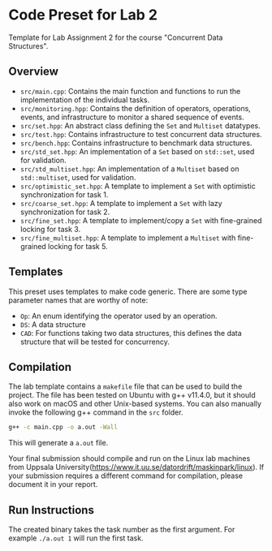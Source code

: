 # Code Preset for Lab 2

Template for Lab Assignment 2 for the course "Concurrent Data Structures".

## Overview

* `src/main.cpp`: Contains the main function and functions to run the implementation of the individual tasks.
* `src/monitoring.hpp`: Contains the definition of operators, operations, events, and infrastructure to monitor a shared sequence of events.
* `src/set.hpp`: An abstract class defining the `Set` and `Multiset` datatypes.
* `src/test.hpp`: Contains infrastructure to test concurrent data structures.
* `src/bench.hpp`: Contains infrastructure to benchmark data structures.
* `src/std_set.hpp`: An implementation of a `Set` based on `std::set`, used for validation.
* `src/std_multiset.hpp`: An implementation of a `Multiset` based on `std::multiset`, used for validation.
* `src/optimistic_set.hpp`: A template to implement a `Set` with optimistic synchronization for task 1.
* `src/coarse_set.hpp`: A template to implement a `Set` with lazy synchronization for task 2.
* `src/fine_set.hpp`: A template to implement/copy a `Set` with fine-grained locking for task 3.
* `src/fine_multiset.hpp`: A template to implement a `Multiset` with fine-grained locking for task 5.

## Templates

This preset uses templates to make code generic. There are some type parameter names that are worthy of note:
* `Op`: An enum identifying the operator used by an operation.
* `DS`: A data structure
* `CAD`: For functions taking two data structures, this defines the data structure that will be tested for concurrency.

## Compilation

The lab template contains a `makefile` file that can be used to build the project. The file has been tested on Ubuntu with g++ v11.4.0, but it should also work on macOS and other Unix-based systems. You can also manually invoke the following g++ command in the `src` folder.

```bash
g++ -c main.cpp -o a.out -Wall
```

This will generate a `a.out` file.

Your final submission should compile and run on the Linux lab machines from Uppsala University(https://www.it.uu.se/datordrift/maskinpark/linux). If your submission requires a different command for compilation, please document it in your report.

## Run Instructions

The created binary takes the task number as the first argument. For example `./a.out 1` will run the first task.
